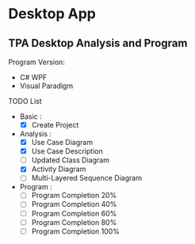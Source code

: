# Desktop App
## TPA Desktop Analysis and Program
Program Version:
- C# WPF
- Visual Paradigm

TODO List
- Basic :
  - [x] Create Project
- Analysis :
  - [x] Use Case Diagram
  - [x] Use Case Description
  - [ ] Updated Class Diagram
  - [x] Activity Diagram
  - [ ] Multi-Layered Sequence Diagram
- Program :
  - [ ] Program Completion 20%
  - [ ] Program Completion 40%
  - [ ] Program Completion 60%
  - [ ] Program Completion 80%
  - [ ] Program Completion 100%
